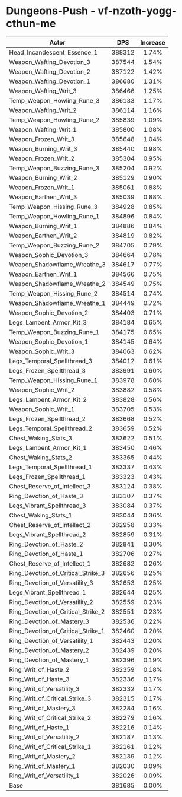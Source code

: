 # Dungeons-Push - vf-nzoth-yogg-cthun-me
| Actor | DPS | Increase |
|---|:---:|:---:|
|Head_Incandescent_Essence_1|388312|1.74%|
|Weapon_Wafting_Devotion_3|387544|1.54%|
|Weapon_Wafting_Devotion_2|387122|1.42%|
|Weapon_Wafting_Devotion_1|386680|1.31%|
|Weapon_Wafting_Writ_3|386466|1.25%|
|Temp_Weapon_Howling_Rune_3|386133|1.17%|
|Weapon_Wafting_Writ_2|386114|1.16%|
|Temp_Weapon_Howling_Rune_2|385839|1.09%|
|Weapon_Wafting_Writ_1|385800|1.08%|
|Weapon_Frozen_Writ_3|385648|1.04%|
|Weapon_Burning_Writ_3|385440|0.98%|
|Weapon_Frozen_Writ_2|385304|0.95%|
|Temp_Weapon_Buzzing_Rune_3|385204|0.92%|
|Weapon_Burning_Writ_2|385129|0.90%|
|Weapon_Frozen_Writ_1|385061|0.88%|
|Weapon_Earthen_Writ_3|385039|0.88%|
|Temp_Weapon_Hissing_Rune_3|384928|0.85%|
|Temp_Weapon_Howling_Rune_1|384896|0.84%|
|Weapon_Burning_Writ_1|384886|0.84%|
|Weapon_Earthen_Writ_2|384819|0.82%|
|Temp_Weapon_Buzzing_Rune_2|384705|0.79%|
|Weapon_Sophic_Devotion_3|384664|0.78%|
|Weapon_Shadowflame_Wreathe_3|384617|0.77%|
|Weapon_Earthen_Writ_1|384566|0.75%|
|Weapon_Shadowflame_Wreathe_2|384549|0.75%|
|Temp_Weapon_Hissing_Rune_2|384514|0.74%|
|Weapon_Shadowflame_Wreathe_1|384449|0.72%|
|Weapon_Sophic_Devotion_2|384403|0.71%|
|Legs_Lambent_Armor_Kit_3|384184|0.65%|
|Temp_Weapon_Buzzing_Rune_1|384175|0.65%|
|Weapon_Sophic_Devotion_1|384145|0.64%|
|Weapon_Sophic_Writ_3|384063|0.62%|
|Legs_Temporal_Spellthread_3|384012|0.61%|
|Legs_Frozen_Spellthread_3|383991|0.60%|
|Temp_Weapon_Hissing_Rune_1|383978|0.60%|
|Weapon_Sophic_Writ_2|383882|0.58%|
|Legs_Lambent_Armor_Kit_2|383828|0.56%|
|Weapon_Sophic_Writ_1|383705|0.53%|
|Legs_Frozen_Spellthread_2|383668|0.52%|
|Legs_Temporal_Spellthread_2|383659|0.52%|
|Chest_Waking_Stats_3|383622|0.51%|
|Legs_Lambent_Armor_Kit_1|383450|0.46%|
|Chest_Waking_Stats_2|383365|0.44%|
|Legs_Temporal_Spellthread_1|383337|0.43%|
|Legs_Frozen_Spellthread_1|383323|0.43%|
|Chest_Reserve_of_Intellect_3|383124|0.38%|
|Ring_Devotion_of_Haste_3|383107|0.37%|
|Legs_Vibrant_Spellthread_3|383084|0.37%|
|Chest_Waking_Stats_1|383044|0.36%|
|Chest_Reserve_of_Intellect_2|382958|0.33%|
|Legs_Vibrant_Spellthread_2|382859|0.31%|
|Ring_Devotion_of_Haste_2|382841|0.30%|
|Ring_Devotion_of_Haste_1|382706|0.27%|
|Chest_Reserve_of_Intellect_1|382682|0.26%|
|Ring_Devotion_of_Critical_Strike_3|382656|0.25%|
|Ring_Devotion_of_Versatility_3|382653|0.25%|
|Legs_Vibrant_Spellthread_1|382644|0.25%|
|Ring_Devotion_of_Versatility_2|382559|0.23%|
|Ring_Devotion_of_Critical_Strike_2|382551|0.23%|
|Ring_Devotion_of_Mastery_3|382536|0.22%|
|Ring_Devotion_of_Critical_Strike_1|382460|0.20%|
|Ring_Devotion_of_Versatility_1|382443|0.20%|
|Ring_Devotion_of_Mastery_2|382439|0.20%|
|Ring_Devotion_of_Mastery_1|382396|0.19%|
|Ring_Writ_of_Haste_2|382359|0.18%|
|Ring_Writ_of_Haste_3|382336|0.17%|
|Ring_Writ_of_Versatility_3|382332|0.17%|
|Ring_Writ_of_Critical_Strike_3|382315|0.17%|
|Ring_Writ_of_Mastery_3|382284|0.16%|
|Ring_Writ_of_Critical_Strike_2|382279|0.16%|
|Ring_Writ_of_Haste_1|382216|0.14%|
|Ring_Writ_of_Versatility_2|382187|0.13%|
|Ring_Writ_of_Critical_Strike_1|382161|0.12%|
|Ring_Writ_of_Mastery_2|382139|0.12%|
|Ring_Writ_of_Mastery_1|382030|0.09%|
|Ring_Writ_of_Versatility_1|382026|0.09%|
|Base|381685|0.00%|
